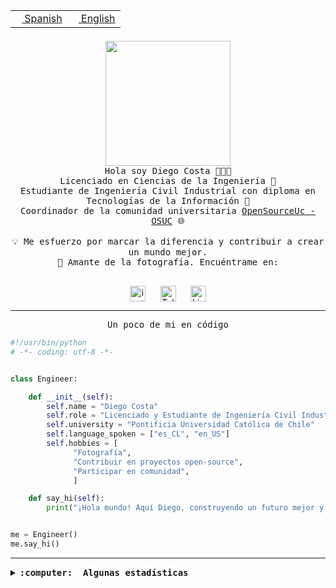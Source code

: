 <table border="0"  align="right">
 <tr><td><a href="README.md"><img src="https://upload.wikimedia.org/wikipedia/commons/thumb/8/89/Bandera_de_Espa%C3%B1a.svg/1200px-Bandera_de_Espa%C3%B1a.svg.png" height="10"> Spanish</a></td>
 <td><a href="README.en.md"><img src="https://upload.wikimedia.org/wikipedia/commons/a/a4/Flag_of_the_United_States.svg" height="10"> English</a></td></tr>
</table><br><br><br>

<p align="center">
  <img src="https://github.com/diegocostares/diegocostares/blob/main/Images/aaa2.gif?raw=true" height="200px" weight="200px">
  <br><samp>
    Hola soy Diego Costa 👨🏻‍💻<br>
    Licenciado en Ciencias de la Ingeniería 🤖<br>
    Estudiante de Ingeniería Civil Industrial con diploma en Tecnologías de la Información 🧠<br>
    Coordinador de la comunidad universitaria <a href="https://github.com/open-source-uc">OpenSourceUc - OSUC</a> 🌐<br>
  <br>
    💡 Me esfuerzo por marcar la diferencia y contribuir a crear un mundo mejor.<br>
    📸 Amante de la fotografía. Encuéntrame en: <br>
  <br></samp>
</p>

<p align="center">
   <a href="https://instagram.com/diegocosta_no" target="blank">
      <img align="center" src="https://cdn.jsdelivr.net/npm/simple-icons@3.0.1/icons/instagram.svg" alt="instagram" height="25px" width="25px" />
      &#8203;
   </a>
   &nbsp; &nbsp; &nbsp;
   <a href="https://t.me/diegocosta_no" target="blank">
      <img align="center" alt="Telegram" width="25px" src="https://icons-for-free.com/iconfiles/png/512/Telegram-1324888767380505522.png" />
      &#8203;
   </a>
   &nbsp; &nbsp; &nbsp;
   <a href="https://www.linkedin.com/in/diegocostar/" target="blank">
      <img align="center" alt="LinkedIn" width="25px" src="https://img.icons8.com/metro/452/linkedin.png" />
      &#8203;
   </a>
</p>

---

<p align="center"><front size="25"><samp>Un poco de mi en código</samp></front></p>

```python
#!/usr/bin/python
# -*- coding: utf-8 -*-


class Engineer:

    def __init__(self):
        self.name = "Diego Costa"
        self.role = "Licenciado y Estudiante de Ingeniería Civil Industrial"
        self.university = "Pontificia Universidad Católica de Chile"
        self.language_spoken = ["es_CL", "en_US"]
        self.hobbies = [
              "Fotografía",
              "Contribuir en proyectos open-source",
              "Participar en comunidad",
              ]

    def say_hi(self):
        print("¡Hola mundo! Aquí Diego, construyendo un futuro mejor y cambiando el mundo.")


me = Engineer()
me.say_hi()
```

---

<details>
  <summary><b><samp>:computer: &nbsp;Algunas estadísticas</samp></b></summary>
  <br/></p>

<!--START_SECTION:waka-->
![Code Time](http://img.shields.io/badge/Code%20Time-1%2C333%20hrs%2035%20mins-blue)

📅 **Soy más productivo los Domingo** 

```text
Lunes                    367 commits         ████░░░░░░░░░░░░░░░░░░░░░   14.86 % 
Martes                   310 commits         ███░░░░░░░░░░░░░░░░░░░░░░   12.56 % 
Miércoles                462 commits         █████░░░░░░░░░░░░░░░░░░░░   18.71 % 
Jueves                   438 commits         ████░░░░░░░░░░░░░░░░░░░░░   17.74 % 
Viernes                  173 commits         ██░░░░░░░░░░░░░░░░░░░░░░░   07.01 % 
Sábado                   242 commits         ██░░░░░░░░░░░░░░░░░░░░░░░   09.80 % 
Domingo                  477 commits         █████░░░░░░░░░░░░░░░░░░░░   19.32 % 
```


📊 **Esta semana me dediqué a** 

```text
🐱‍💻 Proyectos: 
BetpracticeSpider        2 hrs 55 mins       ███████████████░░░░░░░░░░   61.46 % 
scraper2                 1 hr                █████░░░░░░░░░░░░░░░░░░░░   21.14 % 
ipre                     40 mins             ████░░░░░░░░░░░░░░░░░░░░░   14.01 % 
GPTI-alexa               7 mins              █░░░░░░░░░░░░░░░░░░░░░░░░   02.47 % 
tarea-3-diegocostares    1 min               ░░░░░░░░░░░░░░░░░░░░░░░░░   00.45 % 
```


 Last Updated on 26/12/2023 18:33:07 UTC
<!--END_SECTION:waka-->

<p align="center"> <img src="https://github-readme-stats.vercel.app/api?username=diegocostares&show_icons=true&theme=ayu-mirage" alt="abhisheknaiidu" /></p>

</details>
